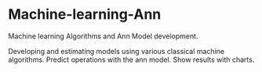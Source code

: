 # Machine-learning-Ann
Machine learning Algorithms and Ann Model development.

Developing and estimating models using various classical machine algorithms.
Predict operations with the ann model.
Show results with charts.
